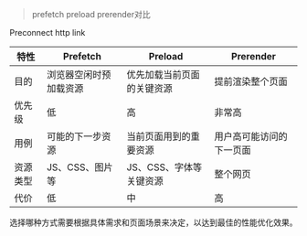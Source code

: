 > prefetch preload prerender对比

Preconnect
http link


|特性	|Prefetch	|Preload	|Prerender|
|---|---|---|---|
|目的	|浏览器空闲时预加载资源	|优先加载当前页面的关键资源	|提前渲染整个页面|
|优先级	|低	|高	|非常高|
|用例	|可能的下一步资源	|当前页面用到的重要资源	|用户高可能访问的下一页面|
|资源类型	|JS、CSS、图片等	|JS、CSS、字体等关键资源	|整个网页|
|代价	|低	|中	|高|

选择哪种方式需要根据具体需求和页面场景来决定，以达到最佳的性能优化效果。